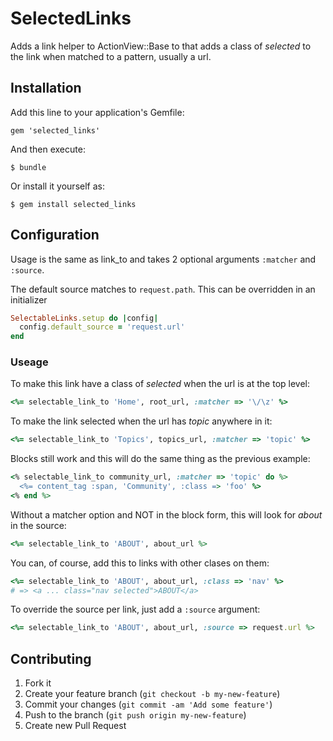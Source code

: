 # SelectedLinks

Adds a link helper to ActionView::Base to that adds a class of _selected_
to the link when matched to a pattern, usually a url.

## Installation

Add this line to your application's Gemfile:

    gem 'selected_links'

And then execute:

    $ bundle

Or install it yourself as:

    $ gem install selected_links

## Configuration

Usage is the same as link_to and takes 2 optional arguments ```:matcher``` and ```:source```.

The default source matches to ```request.path```. This can be overridden in an initializer

```ruby
SelectableLinks.setup do |config|
  config.default_source = 'request.url'
end
```

### Useage

To make this link have a class of _selected_ when the url is at the top level:

```ruby
<%= selectable_link_to 'Home', root_url, :matcher => '\/\z' %>
```

To make the link selected when the url has _topic_ anywhere in it:

```ruby
<%= selectable_link_to 'Topics', topics_url, :matcher => 'topic' %>
```

Blocks still work and this will do the same thing as the previous example:

```ruby
<% selectable_link_to community_url, :matcher => 'topic' do %>
  <%= content_tag :span, 'Community', :class => 'foo' %>
<% end %>
```

Without a matcher option and NOT in the block form, this will look for _about_ in the source:

```ruby
<%= selectable_link_to 'ABOUT', about_url %>
```

You can, of course, add this to links with other clases on them:

```ruby
<%= selectable_link_to 'ABOUT', about_url, :class => 'nav' %>
# => <a ... class="nav selected">ABOUT</a>
```

To override the source per link, just add a ```:source``` argument:

```ruby
<%= selectable_link_to 'ABOUT', about_url, :source => request.url %>
```

## Contributing

1. Fork it
2. Create your feature branch (`git checkout -b my-new-feature`)
3. Commit your changes (`git commit -am 'Add some feature'`)
4. Push to the branch (`git push origin my-new-feature`)
5. Create new Pull Request
